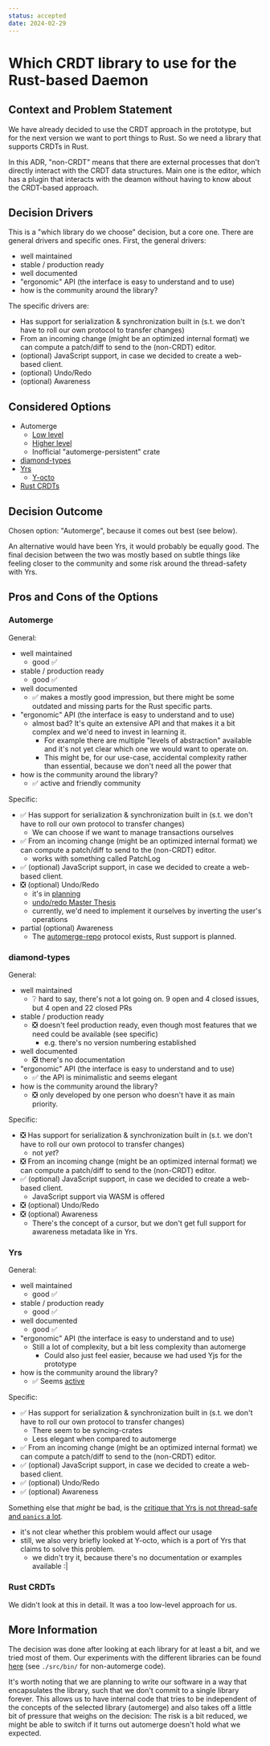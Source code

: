 ```yaml
---
status: accepted
date: 2024-02-29
---
```

# Which CRDT library to use for the Rust-based Daemon

## Context and Problem Statement

We have already decided to use the CRDT approach in the prototype, but for the next version we want to port things to Rust. So we need a library that supports CRDTs in Rust.

In this ADR, "non-CRDT" means that there are external processes that don't directly interact with the CRDT data structures.
Main one is the editor, which has a plugin that interacts with the deamon without having to know about the CRDT-based approach.

## Decision Drivers

This is a "which library do we choose" decision, but a core one. There are general drivers and specific ones.
First, the general drivers:
* well maintained
* stable / production ready
* well documented
* "ergonomic" API (the interface is easy to understand and to use)
* how is the community around the library?

The specific drivers are:
* Has support for serialization & synchronization built in (s.t. we don't have to roll our own protocol to transfer changes)
* From an incoming change (might be an optimized internal format) we can compute a patch/diff to send to the (non-CRDT) editor.
* (optional) JavaScript support, in case we decided to create a web-based client.
* (optional) Undo/Redo
* (optional) Awareness

## Considered Options

* Automerge
    * [Low level](https://docs.rs/automerge/0.5.7/automerge/)
    * [Higher level](https://github.com/automerge/autosurgeon)
    * Inofficial "automerge-persistent" crate
* [diamond-types](https://github.com/josephg/diamond-types)
* [Yrs](https://github.com/y-crdt/y-crdt)
    * [Y-octo](https://github.com/y-crdt/y-octo)
* [Rust CRDTs](https://github.com/rust-crdt/rust-crdt)

## Decision Outcome

Chosen option: "Automerge", because it comes out best (see below).

An alternative would have been Yrs, it would probably be equally good.
The final decision between the two was mostly based on subtle things
like feeling closer to the community and some risk around the thread-safety with Yrs.

## Pros and Cons of the Options

### Automerge

General:
* well maintained
    * good ✅
* stable / production ready
    * good ✅
* well documented
    * ✅ makes a mostly good impression, but there might be some outdated and missing parts for the Rust specific parts.
* "ergonomic" API (the interface is easy to understand and to use)
    * almost bad? It's quite an extensive API and that makes it a bit complex and we'd need to invest in learning it.
        * For example there are multiple "levels of abstraction" available and it's not yet clear which one we would want to operate on.
        * This might be, for our use-case, accidental complexity rather than essential, because we don't need all the power that 
* how is the community around the library?
    * ✅ active and friendly community

Specific:
* ✅ Has support for serialization & synchronization built in (s.t. we don't have to roll our own protocol to transfer changes)
    * We can choose if we want to manage transactions ourselves
* ✅ From an incoming change (might be an optimized internal format) we can compute a patch/diff to send to the (non-CRDT) editor.
    * works with something called PatchLog
* ✅ (optional) JavaScript support, in case we decided to create a web-based client.
* ❎ (optional) Undo/Redo
    * it's in [planning](https://github.com/automerge/automerge/issues/58)
    * [undo/redo Master Thesis](https://munin.uit.no/bitstream/handle/10037/22345/thesis.pdf)
    * currently, we'd need to implement it ourselves by inverting the user's operations
* partial (optional) Awareness
    * The [automerge-repo](https://automerge.org/automerge-repo/) protocol exists, Rust support is planned.



### diamond-types
General:
* well maintained
    * ❔ hard to say, there's not a lot going on. 9 open and 4 closed issues, but 4 open and 22 closed PRs
* stable / production ready
    * ❎ doesn't feel production ready, even though most features that we need could be available (see specific)
        * e.g. there's no version numbering established
* well documented
    * ❎ there's no documentation
* "ergonomic" API (the interface is easy to understand and to use)
    * ✅ the API is minimalistic and seems elegant
* how is the community around the library?
    * ❎ only developed by one person who doesn't have it as main priority.

Specific:
* ❎ Has support for serialization & synchronization built in (s.t. we don't have to roll our own protocol to transfer changes)
    * not _yet_?
* ❎ From an incoming change (might be an optimized internal format) we can compute a patch/diff to send to the (non-CRDT) editor.
* ✅ (optional) JavaScript support, in case we decided to create a web-based client.
    * JavaScript support via WASM is offered
* ❎ (optional) Undo/Redo
* ❎ (optional) Awareness
    * There's the concept of a cursor, but we don't get full support for awareness metadata like in Yrs.

### Yrs
General:
* well maintained
    * good ✅
* stable / production ready
    * good ✅
* well documented
    * good ✅
* "ergonomic" API (the interface is easy to understand and to use)
    * Still a lot of complexity, but a bit less complexity than automerge
        * Could also just feel easier, because we had used Yjs for the prototype
* how is the community around the library?
    * ✅ Seems [active](https://yjs.dev/#community)

Specific:
* ✅ Has support for serialization & synchronization built in (s.t. we don't have to roll our own protocol to transfer changes)
    * There seem to be syncing-crates
    * Less elegant when compared to automerge
* ✅ From an incoming change (might be an optimized internal format) we can compute a patch/diff to send to the (non-CRDT) editor.
* ✅ (optional) JavaScript support, in case we decided to create a web-based client.
* ✅ (optional) Undo/Redo
* ✅ (optional) Awareness

Something else that *might* be bad, is the [critique that Yrs is not thread-safe and `panics` a lot](https://github.com/y-crdt/y-octo/blob/main/y-octo-utils/yrs-is-unsafe/README.md).
* it's not clear whether this problem would affect our usage
* still, we also very briefly looked at Y-octo, which is a port of Yrs that claims to solve this problem.
    * we didn't try it, because there's no documentation or examples available :|

### Rust CRDTs

We didn't look at this in detail. It was a too low-level approach for us.

## More Information

The decision was done after looking at each library for at least a bit, and we tried most of them.
Our experiments with the different libraries can be found [here](https://github.com/ethersync/automerge-playground)
(see `./src/bin/` for non-automerge code).

It's worth noting that we are planning to write our software in a way that encapsulates the library,
such that we don't commit to a single library forever. This allows us to have internal code that tries
to be independent of the concepts of the selected library (automerge) and also takes off a little bit of
pressure that weighs on the decision: The risk is a bit reduced, we might be able to switch if it turns out
automerge doesn't hold what we expected.
